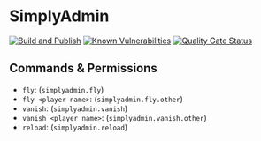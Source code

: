 # SimplyAdmin

[![Build and Publish](https://github.com/SimplyVanilla/SimplyAdmin/actions/workflows/build-and-publish.yml/badge.svg)](https://github.com/SimplyVanilla/SimplyAdmin/actions/workflows/build-and-publish.yml)
[![Known Vulnerabilities](https://snyk.io/test/github/SimplyVanilla/SimplyAdmin/badge.svg)](https://snyk.io/test/github/SimplyVanilla/SimplyAdmin)
[![Quality Gate Status](https://sonarcloud.io/api/project_badges/measure?project=SimplyVanilla_SimplyAdmin&metric=alert_status)](https://sonarcloud.io/summary/new_code?id=SimplyVanilla_SimplyAdmin)

## Commands & Permissions
- `fly`: (`simplyadmin.fly`)
- `fly <player name>`: (`simplyadmin.fly.other`)
- `vanish`: (`simplyadmin.vanish`)
- `vanish <player name>`: (`simplyadmin.vanish.other`)
- `reload`: (`simplyadmin.reload`)
